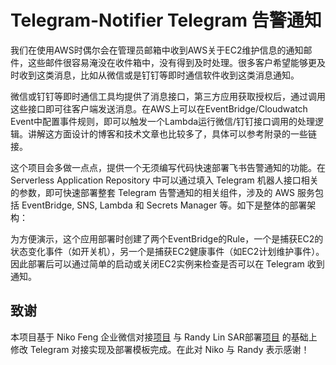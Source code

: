 # Telegram-Notifier Telegram 告警通知

我们在使用AWS时偶尔会在管理员邮箱中收到AWS关于EC2维护信息的通知邮件，这些邮件很容易淹没在收件箱中，没有得到及时处理。很多客户希望能够更及时收到这类消息，比如从微信或是钉钉等即时通信软件收到这类消息通知。

微信或钉钉等即时通信工具均提供了消息接口，第三方应用获取授权后，通过调用这些接口即可往客户端发送消息。在AWS上可以在EventBridge/Cloudwatch Event中配置事件规则，即可以触发一个Lambda运行微信/钉钉接口调用的处理逻辑。讲解这方面设计的博客和技术文章也比较多了，具体可以参考附录的一些链接。

这个项目会多做一点点，提供一个无须编写代码快速部署飞书告警通知的功能。在Serverless Application Repository 中可以通过填入 Telegram 机器人接口相关的参数，即可快速部署整套 Telegram 告警通知的相关组件，涉及的 AWS 服务包括 EventBridge, SNS, Lambda 和 Secrets Manager 等。如下是整体的部署架构：

为方便演示，这个应用部署时创建了两个EventBridge的Rule，一个是捕获EC2的状态变化事件（如开关机），另一个是捕获EC2健康事件（如EC2计划维护事件）。因此部署后可以通过简单的启动或关闭EC2实例来检查是否可以在 Telegram 收到通知。

## 致谢

本项目基于 Niko Feng 企业微信对接[项目](https://github.com/nikosheng/wechat-lambda-layer-sam) 与 Randy Lin SAR部署[项目](https://github.com/linjungz/wechat-notifier.git) 的基础上修改 Telegram 对接实现及部署模板完成。在此对 Niko 与 Randy 表示感谢！
